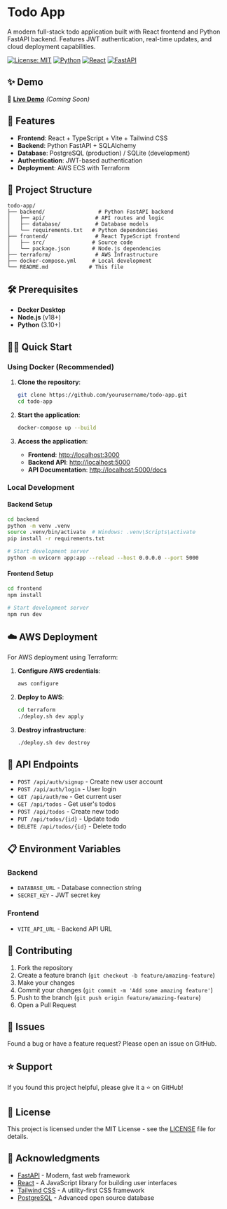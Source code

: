 # Todo App

A modern full-stack todo application built with React frontend and Python FastAPI backend. Features JWT authentication, real-time updates, and cloud deployment capabilities.

[![License: MIT](https://img.shields.io/badge/License-MIT-yellow.svg)](https://opensource.org/licenses/MIT)
[![Python](https://img.shields.io/badge/Python-3.10+-blue.svg)](https://python.org)
[![React](https://img.shields.io/badge/React-18+-61DAFB.svg)](https://reactjs.org)
[![FastAPI](https://img.shields.io/badge/FastAPI-latest-009688.svg)](https://fastapi.tiangolo.com)

## ✨ Demo

🚀 **[Live Demo](https://your-demo-url.com)** _(Coming Soon)_

## 🚀 Features

- **Frontend**: React + TypeScript + Vite + Tailwind CSS
- **Backend**: Python FastAPI + SQLAlchemy
- **Database**: PostgreSQL (production) / SQLite (development)
- **Authentication**: JWT-based authentication
- **Deployment**: AWS ECS with Terraform

## 📁 Project Structure

```text
todo-app/
├── backend/                 # Python FastAPI backend
│   ├── api/                # API routes and logic
│   ├── database/           # Database models
│   └── requirements.txt   # Python dependencies
├── frontend/               # React TypeScript frontend
│   ├── src/               # Source code
│   └── package.json       # Node.js dependencies
├── terraform/              # AWS Infrastructure
├── docker-compose.yml     # Local development
└── README.md             # This file
```

## 🛠️ Prerequisites

- **Docker Desktop**
- **Node.js** (v18+)
- **Python** (3.10+)

## 🏃‍♂️ Quick Start

### Using Docker (Recommended)

1. **Clone the repository**:

   ```bash
   git clone https://github.com/yourusername/todo-app.git
   cd todo-app
   ```

2. **Start the application**:

   ```bash
   docker-compose up --build
   ```

3. **Access the application**:

   - **Frontend**: <http://localhost:3000>
   - **Backend API**: <http://localhost:5000>
   - **API Documentation**: <http://localhost:5000/docs>

### Local Development

#### Backend Setup

```bash
cd backend
python -m venv .venv
source .venv/bin/activate  # Windows: .venv\Scripts\activate
pip install -r requirements.txt

# Start development server
python -m uvicorn app:app --reload --host 0.0.0.0 --port 5000
```

#### Frontend Setup

```bash
cd frontend
npm install

# Start development server
npm run dev
```

## ☁️ AWS Deployment

For AWS deployment using Terraform:

1. **Configure AWS credentials**:

   ```bash
   aws configure
   ```

2. **Deploy to AWS**:

   ```bash
   cd terraform
   ./deploy.sh dev apply
   ```

3. **Destroy infrastructure**:

   ```bash
   ./deploy.sh dev destroy
   ```

## 🔗 API Endpoints

- `POST /api/auth/signup` - Create new user account
- `POST /api/auth/login` - User login
- `GET /api/auth/me` - Get current user
- `GET /api/todos` - Get user's todos
- `POST /api/todos` - Create new todo
- `PUT /api/todos/{id}` - Update todo
- `DELETE /api/todos/{id}` - Delete todo

## 📋 Environment Variables

### Backend

- `DATABASE_URL` - Database connection string
- `SECRET_KEY` - JWT secret key

### Frontend

- `VITE_API_URL` - Backend API URL

## 🤝 Contributing

1. Fork the repository
2. Create a feature branch (`git checkout -b feature/amazing-feature`)
3. Make your changes
4. Commit your changes (`git commit -m 'Add some amazing feature'`)
5. Push to the branch (`git push origin feature/amazing-feature`)
6. Open a Pull Request

## 🐛 Issues

Found a bug or have a feature request? Please open an issue on GitHub.

## ⭐ Support

If you found this project helpful, please give it a ⭐ on GitHub!

## 📄 License

This project is licensed under the MIT License - see the [LICENSE](LICENSE) file for details.

## 🙏 Acknowledgments

- [FastAPI](https://fastapi.tiangolo.com) - Modern, fast web framework
- [React](https://reactjs.org) - A JavaScript library for building user interfaces
- [Tailwind CSS](https://tailwindcss.com) - A utility-first CSS framework
- [PostgreSQL](https://postgresql.org) - Advanced open source database
